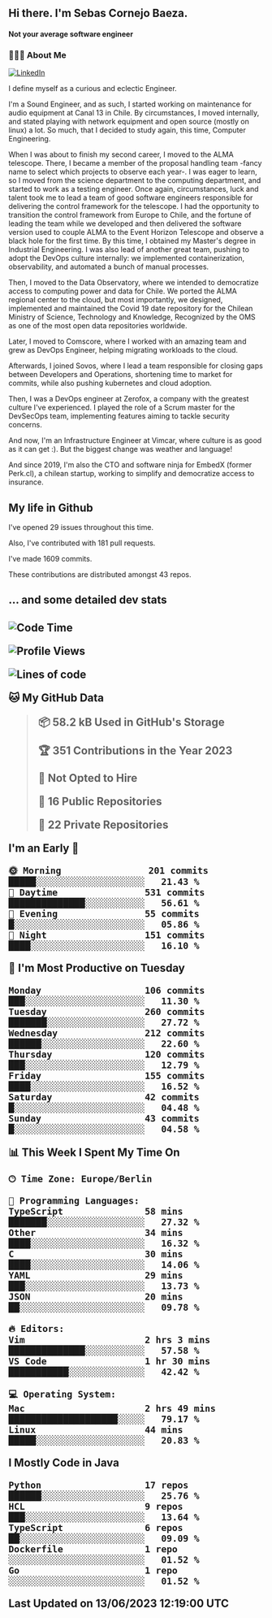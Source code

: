 <h2> Hi there.  I'm Sebas Cornejo Baeza.</h2>
<h4> Not your average software engineer</h4>
<h3> 👨🏻‍💻 About Me </h3>
<a href="http://linkedin.com/in/sebastian-cornejo-baeza/"><img alt="LinkedIn" src="https://img.shields.io/badge/Sebas%20Cornejo%20-informational?style=appveyor&logo=linkedin"></a>


I define myself as a curious and eclectic Engineer.

I'm a Sound Engineer, and as such, I started working on maintenance for audio equipment at Canal 13 in Chile.
By circumstances, I moved internally, and stated playing with network equipment and open source (mostly on linux) 
a lot. So much, that I decided to study again, this time, Computer Engineering.

When I was about to finish my second career, I moved to the ALMA telescope. There, I became a member of the proposal handling team
-fancy name to select which projects to observe each year-. 
I was eager to learn, so I moved from the science department to the computing department, and started to work as 
a testing engineer. Once again, circumstances, luck and talent took me to lead a team of good software engineers 
responsible for delivering the control framework for the telescope. I had the opportunity to transition the control framework from
Europe to Chile, and the fortune of leading the team while we developed and then delivered the software
version used to couple ALMA to the Event Horizon Telescope and observe a black hole for the first time.
By this time, I obtained my Master's degree in Industrial Engineering.
I was also lead of another great team, pushing to adopt the DevOps culture internally: we implemented containerization, observability, and automated a bunch of manual processes.

Then, I moved to the Data Observatory, where we intended to democratize access to computing power
and data for Chile. We ported the ALMA regional center to the cloud, but most importantly, we designed, implemented
and maintained the Covid 19 date repository for the Chilean Ministry of Science, Technology and Knowledge, Recognized by the OMS as one of the most open
data repositories worldwide.

Later, I moved to Comscore, where I worked with an amazing team and grew as DevOps Engineer, helping migrating workloads to the cloud.

Afterwards, I joined Sovos, where I lead a team responsible for closing gaps between Developers and Operations, shortening time to market for commits, while
also pushing kubernetes and cloud adoption.

Then, I was a DevOps engineer at Zerofox, a company with the greatest culture I've experienced. I played the role of a Scrum master for the DevSecOps team,
implementing features aiming to tackle security concerns.

And now, I'm an Infrastructure Engineer at Vimcar, where culture is as good as it can get :). But the biggest change was weather and language!
 
And since 2019, I'm also the CTO and software ninja for EmbedX (former Perk.cl), a chilean startup, working to simplify and democratize access to insurance.

<h2> My life in Github </h2>

I've opened 29 issues throughout this time.

Also, I've contributed with 181 pull requests.

I've made 1609 commits.

These contributions are distributed amongst 43 repos.

<h2>... and some detailed dev stats<h2>

<!--START_SECTION:waka-->
![Code Time](http://img.shields.io/badge/Code%20Time-370%20hrs%2025%20mins-blue)

![Profile Views](http://img.shields.io/badge/Profile%20Views-19-blue)

![Lines of code](https://img.shields.io/badge/From%20Hello%20World%20I%27ve%20Written-670.2%20thousand%20lines%20of%20code-blue)

**🐱 My GitHub Data** 

> 📦 58.2 kB Used in GitHub's Storage 
 > 
> 🏆 351 Contributions in the Year 2023
 > 
> 🚫 Not Opted to Hire
 > 
> 📜 16 Public Repositories 
 > 
> 🔑 22 Private Repositories 
 > 
**I'm an Early 🐤** 

```text
🌞 Morning                201 commits         █████░░░░░░░░░░░░░░░░░░░░   21.43 % 
🌆 Daytime                531 commits         ██████████████░░░░░░░░░░░   56.61 % 
🌃 Evening                55 commits          █░░░░░░░░░░░░░░░░░░░░░░░░   05.86 % 
🌙 Night                  151 commits         ████░░░░░░░░░░░░░░░░░░░░░   16.10 % 
```
📅 **I'm Most Productive on Tuesday** 

```text
Monday                   106 commits         ███░░░░░░░░░░░░░░░░░░░░░░   11.30 % 
Tuesday                  260 commits         ███████░░░░░░░░░░░░░░░░░░   27.72 % 
Wednesday                212 commits         ██████░░░░░░░░░░░░░░░░░░░   22.60 % 
Thursday                 120 commits         ███░░░░░░░░░░░░░░░░░░░░░░   12.79 % 
Friday                   155 commits         ████░░░░░░░░░░░░░░░░░░░░░   16.52 % 
Saturday                 42 commits          █░░░░░░░░░░░░░░░░░░░░░░░░   04.48 % 
Sunday                   43 commits          █░░░░░░░░░░░░░░░░░░░░░░░░   04.58 % 
```


📊 **This Week I Spent My Time On** 

```text
🕑︎ Time Zone: Europe/Berlin

💬 Programming Languages: 
TypeScript               58 mins             ███████░░░░░░░░░░░░░░░░░░   27.32 % 
Other                    34 mins             ████░░░░░░░░░░░░░░░░░░░░░   16.32 % 
C                        30 mins             ████░░░░░░░░░░░░░░░░░░░░░   14.06 % 
YAML                     29 mins             ███░░░░░░░░░░░░░░░░░░░░░░   13.73 % 
JSON                     20 mins             ██░░░░░░░░░░░░░░░░░░░░░░░   09.78 % 

🔥 Editors: 
Vim                      2 hrs 3 mins        ██████████████░░░░░░░░░░░   57.58 % 
VS Code                  1 hr 30 mins        ███████████░░░░░░░░░░░░░░   42.42 % 

💻 Operating System: 
Mac                      2 hrs 49 mins       ████████████████████░░░░░   79.17 % 
Linux                    44 mins             █████░░░░░░░░░░░░░░░░░░░░   20.83 % 
```

**I Mostly Code in Java** 

```text
Python                   17 repos            ██████░░░░░░░░░░░░░░░░░░░   25.76 % 
HCL                      9 repos             ███░░░░░░░░░░░░░░░░░░░░░░   13.64 % 
TypeScript               6 repos             ██░░░░░░░░░░░░░░░░░░░░░░░   09.09 % 
Dockerfile               1 repo              ░░░░░░░░░░░░░░░░░░░░░░░░░   01.52 % 
Go                       1 repo              ░░░░░░░░░░░░░░░░░░░░░░░░░   01.52 % 
```




 Last Updated on 13/06/2023 12:19:00 UTC
<!--END_SECTION:waka-->
